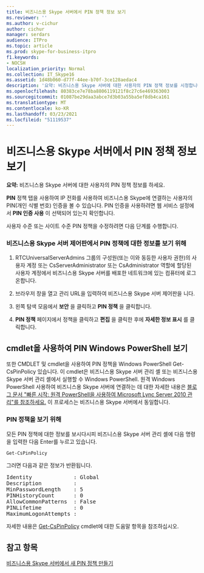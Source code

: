 ```yaml
---
title: 비즈니스용 Skype 서버에서 PIN 정책 정보 보기
ms.reviewer: ''
ms.author: v-cichur
author: cichur
manager: serdars
audience: ITPro
ms.topic: article
ms.prod: skype-for-business-itpro
f1.keywords:
- NOCSH
localization_priority: Normal
ms.collection: IT_Skype16
ms.assetid: 1d48b060-d77f-44ee-b70f-3ce128aedac4
description: '요약: 비즈니스용 Skype 서버에 대한 사용자의 PIN 정책 정보를 시청합니다.'
ms.openlocfilehash: 80383ce7e78ba8806119121f8c27c6e469363003
ms.sourcegitcommit: 01087be29daa3abce7d3b03a55ba5ef8db4ca161
ms.translationtype: MT
ms.contentlocale: ko-KR
ms.lasthandoff: 03/23/2021
ms.locfileid: "51119537"
---
```

# <a name="view-pin-policy-information-in-skype-for-business-server"></a>비즈니스용 Skype 서버에서 PIN 정책 정보 보기
 
**요약:** 비즈니스용 Skype 서버에 대한 사용자의 PIN 정책 정보를 하세요.
  
**PIN** 정책 탭을 사용하여 IP 전화를 사용하여 비즈니스용 Skype에 연결하는 사용자의 PIN(개인 식별 번호) 인증을 볼 수 있습니다. PIN 인증을 사용하려면 웹 서비스 설정에서 **PIN 인증 사용** 이 선택되어 있는지 확인합니다.
  
사용자 수준 또는 사이트 수준 PIN 정책을 수정하려면 다음 단계를 수행합니다. 
  
### <a name="to-view-information-about-a-pin-policy-in-skype-for-business-server-control-panel"></a>비즈니스용 Skype 서버 제어판에서 PIN 정책에 대한 정보를 보기 위해

1.  RTCUniversalServerAdmins 그룹의 구성원(또는 이와 동등한 사용자 권한)의 사용자 계정 또는 CsServerAdministrator 또는 CsAdministrator 역할에 할당된 사용자 계정에서 비즈니스용 Skype 서버를 배포한 네트워크에 있는 컴퓨터에 로그온합니다.
    
2. 브라우저 창을 열고 관리 URL을 입력하여 비즈니스용 Skype 서버 제어판을 니다.  
    
3. 왼쪽 탐색 모음에서 **보안** 을 클릭하고 **PIN 정책** 을 클릭합니다.
    
4. **PIN 정책** 페이지에서 정책을 클릭하고 **편집** 을 클릭한 후에 **자세한 정보 표시** 를 클릭합니다.
    
## <a name="viewing-pin-policies-by-using-windows-powershell-cmdlets"></a>cmdlet을 사용하여 PIN Windows PowerShell 보기

또한 CMDLET 및 cmdlet을 사용하여 PIN 정책을 Windows PowerShell Get-CsPinPolicy 있습니다. 이 cmdlet은 비즈니스용 Skype 서버 관리 셸 또는 비즈니스용 Skype 서버 관리 셸에서 실행할 수 Windows PowerShell. 원격 Windows PowerShell 사용하여 비즈니스용 Skype 서버에 연결하는 데 대한 자세한 내용은 [블로그 문서 "빠른 시작: 원격 PowerShell을 사용하여 Microsoft Lync Server 2010 관리"를 참조하세요.](https://go.microsoft.com/fwlink/p/?linkId=255876) 이 프로세스는 비즈니스용 Skype 서버에서 동일합니다.
  
### <a name="to-view-pin-policies"></a>PIN 정책을 보기 위해

모든 PIN 정책에 대한 정보를 보시다시피 비즈니스용 Skype 서버 관리 셸에 다음 명령을 입력한 다음 Enter를 누르고 있습니다.
    
  ```PowerShell
  Get-CsPinPolicy
  ```

그러면 다음과 같은 정보가 반환됩니다.

<pre>
Identity             : Global
Description          :
MinPasswordLength    : 5
PINHistoryCount      : 0
AllowCommonPatterns  : False
PINLifetime          : 0
MaximumLogonAttempts :
</pre>

자세한 내용은 [Get-CsPinPolicy](/powershell/module/skype/get-cspinpolicy?view=skype-ps) cmdlet에 대한 도움말 항목을 참조하십시오.
  
## <a name="see-also"></a>참고 항목

[비즈니스용 Skype 서버에서 새 PIN 정책 만들기](create-a-new-pin-policy.md)